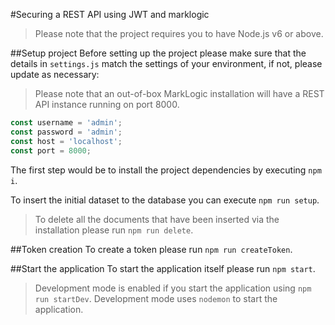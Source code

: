 #Securing a REST API using JWT and marklogic

> Please note that the project requires you to have Node.js v6 or above.

##Setup project
Before setting up the project please make sure that the details in `settings.js` match the settings of your environment, if not, please update as necessary:

> Please note that an out-of-box MarkLogic installation will have a REST API instance running on port 8000.

```javascript
const username = 'admin';
const password = 'admin';
const host = 'localhost';
const port = 8000;
```

The first step would be to install the project dependencies by executing `npm i`.

To insert the initial dataset to the database you can execute `npm run setup`.

> To delete all the documents that have been inserted via the installation please run `npm run delete`.

##Token creation
To create a token please run `npm run createToken`.

##Start the application
To start the application itself please run `npm start`.

> Development mode is enabled if you start the application using `npm run startDev`. Development mode uses `nodemon` to start the application.
